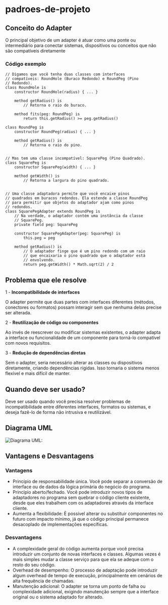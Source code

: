 # padroes-de-projeto 

## Conceito do Adapter 
O principal objetivo de um adapter é atuar como uma ponte ou intermediário para conectar sistemas, dispositivos ou conceitos que não são compatíveis diretamente

### Código exemplo
```
// Digamos que você tenha duas classes com interfaces
// compatíveis: RoundHole (Buraco Redondo) e RoundPeg (Pino
// Redondo).
class RoundHole is
    constructor RoundHole(radius) { ... }

    method getRadius() is
        // Retorna o raio do buraco.

    method fits(peg: RoundPeg) is
        return this.getRadius() >= peg.getRadius()

class RoundPeg is
    constructor RoundPeg(radius) { ... }

    method getRadius() is
        // Retorna o raio do pino.


// Mas tem uma classe incompatível: SquarePeg (Pino Quadrado).
class SquarePeg is
    constructor SquarePeg(width) { ... }

    method getWidth() is
        // Retorna a largura do pino quadrado.


// Uma classe adaptadora permite que você encaixe pinos
// quadrados em buracos redondos. Ela estende a classe RoundPeg
// para permitir que objetos do adaptador ajam como pinos
// redondos.
class SquarePegAdapter extends RoundPeg is
    // Na verdade, o adaptador contém uma instância da classe
    // SquarePeg.
    private field peg: SquarePeg

    constructor SquarePegAdapter(peg: SquarePeg) is
        this.peg = peg

    method getRadius() is
        // O adaptador finge que é um pino redondo com um raio
        // que encaixaria o pino quadrado que o adaptador está
        // envolvendo.
        return peg.getWidth() * Math.sqrt(2) / 2
```

## Problema que ele resolve
1 - **Incompatibilidade de interfaces**

O adapter permite que duas partes com interfaces diferentes (métodos, conectores ou formatos) possam interagir sem que nenhuma delas precise ser alterada.

2 - **Reutilização de código ou componentes**

Ao invés de reescrever ou modificar sistemas existentes, o adapter adapta a interface ou funcionalidade de um componente para torná-lo compatível com novos requisitos.

3 - **Redução de dependências diretas**

Sem o adapter, seria necessário alterar as classes ou dispositivos diretamente, criando dependências rígidas. Isso tornaria o sistema menos flexível e mais difícil de manter.

## Quando deve ser usado?

Deve ser usado quando você precisa resolver problemas de incompatibilidade entre diferentes interfaces, formatos ou sistemas, e deseja fazê-lo de forma não intrusiva e reutilizável.

## Diagrama UML

![Diagrama UML:](https://github.com/user-attachments/assets/3f97469a-b4aa-4cb4-90a1-7de2d70c638f)

## Vantagens e Desvantagens

### Vantagens
- Princípio de responsabilidade única. Você pode separar a conversão de interface ou de dados da lógica primária do negócio do programa.
- Princípio aberto/fechado. Você pode introduzir novos tipos de adaptadores no programa sem quebrar o código cliente existente, desde que eles trabalhem com os adaptadores através da interface cliente.
- Aumenta a flexibilidade: È possível alterar ou substituir componentes no futuro com impacto mínimo, já que o código principal permanece desacoplado de implementações específicas.

### Desvantagens
- A complexidade geral do código aumenta porque você precisa introduzir um conjunto de novas interfaces e classes. Algumas vezes é mais simples mudar a classe serviço para que ela se adeque com o resto do seu código.
- Overhead de desempenho: O processo de adaptação pode introduzir algum overhead de tempo de execução, principalmente em cenários de alta frequência de chamadas.
- Manutenção adicional: O adapter se torna um ponto de falha ou complexidade adicional, exigindo manutenção sempre que a interface original ou o sistema adaptado for alterado.
